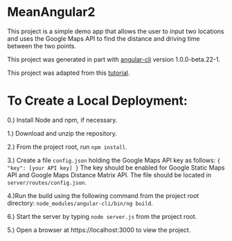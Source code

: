 # MeanAngular2

This project is a simple demo app that allows the user to input two locations and uses the Google Maps API to find the distance and driving time between the two points.

This project was generated in part with [angular-cli](https://github.com/angular/angular-cli) version 1.0.0-beta.22-1.

This project was adapted from this [tutorial](https://scotch.io/tutorials/mean-app-with-angular-2-and-the-angular-cli).

# To Create a Local Deployment:

0.) Install Node and npm, if necessary.

1.) Download and unzip the repository.

2.) From the project root, run `npm install`.

3.) Create a file `config.json` holding the Google Maps API key as follows:
`{
	"key": [your API key]
	}`
	The key should be enabled for Google Static Maps API and Google Maps Distance Matrix API.
	The file should be located in `server/routes/config.json`.
	
4.)Run the build using the following command from the project root directory: `node_modules/angular-cli/bin/ng build`.

6.) Start the server by typing `node server.js` from the project root.

5.) Open a browser at https://localhost:3000 to view the project.


